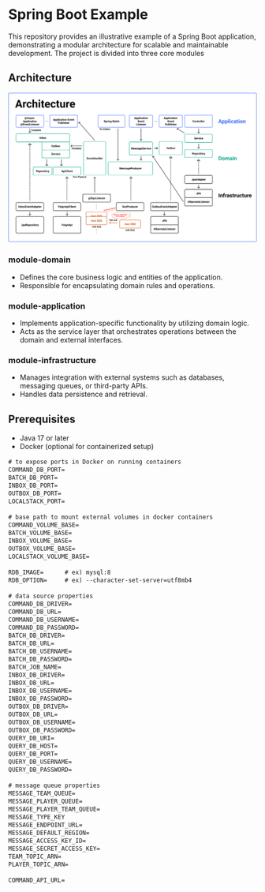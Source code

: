 # Spring Boot Example

This repository provides an illustrative example of a Spring Boot application, demonstrating a
modular architecture for scalable and maintainable development. The project is divided into three core modules

## Architecture

![alt text](https://github.com/jeon-jihyeon/spring-boot-example/blob/main/images/architecture.png?raw=true)

### module-domain

- Defines the core business logic and entities of the application.
- Responsible for encapsulating domain rules and operations.

### module-application

- Implements application-specific functionality by utilizing domain logic.
- Acts as the service layer that orchestrates operations between the domain and external interfaces.

### module-infrastructure

- Manages integration with external systems such as databases, messaging queues, or third-party APIs.
- Handles data persistence and retrieval.

## Prerequisites

- Java 17 or later
- Docker (optional for containerized setup)

```dotenv
# to expose ports in Docker on running containers
COMMAND_DB_PORT=
BATCH_DB_PORT=
INBOX_DB_PORT=
OUTBOX_DB_PORT=
LOCALSTACK_PORT=

# base path to mount external volumes in docker containers
COMMAND_VOLUME_BASE=
BATCH_VOLUME_BASE=
INBOX_VOLUME_BASE=
OUTBOX_VOLUME_BASE=
LOCALSTACK_VOLUME_BASE=

RDB_IMAGE=      # ex) mysql:8
RDB_OPTION=     # ex) --character-set-server=utf8mb4

# data source properties
COMMAND_DB_DRIVER=
COMMAND_DB_URL=
COMMAND_DB_USERNAME=
COMMAND_DB_PASSWORD=
BATCH_DB_DRIVER=
BATCH_DB_URL=
BATCH_DB_USERNAME=
BATCH_DB_PASSWORD=
BATCH_JOB_NAME=
INBOX_DB_DRIVER=
INBOX_DB_URL=
INBOX_DB_USERNAME=
INBOX_DB_PASSWORD=
OUTBOX_DB_DRIVER=
OUTBOX_DB_URL=
OUTBOX_DB_USERNAME=
OUTBOX_DB_PASSWORD=
QUERY_DB_URI=
QUERY_DB_HOST=
QUERY_DB_PORT=
QUERY_DB_USERNAME=
QUERY_DB_PASSWORD=

# message queue properties
MESSAGE_TEAM_QUEUE=
MESSAGE_PLAYER_QUEUE=
MESSAGE_PLAYER_TEAM_QUEUE=
MESSAGE_TYPE_KEY
MESSAGE_ENDPOINT_URL=
MESSAGE_DEFAULT_REGION=
MESSAGE_ACCESS_KEY_ID=
MESSAGE_SECRET_ACCESS_KEY=
TEAM_TOPIC_ARN=
PLAYER_TOPIC_ARN=

COMMAND_API_URL=
```